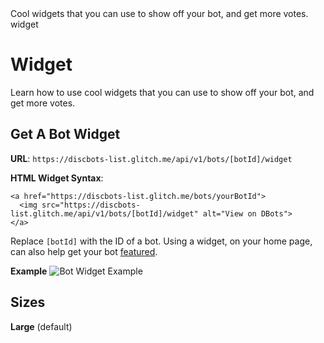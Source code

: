 <title>Widget</title>
<description>Cool widgets that you can use to show off your bot, and get more votes.</description>
<url>widget</url>

# Widget
Learn how to use cool widgets that you can use to show off your bot, and get more votes.

## Get A Bot Widget
**URL**: `https://discbots-list.glitch.me/api/v1/bots/[botId]/widget`

**HTML Widget Syntax**:
```
<a href="https://discbots-list.glitch.me/bots/yourBotId">
  <img src="https://discbots-list.glitch.me/api/v1/bots/[botId]/widget" alt="View on DBots">
</a>
```

Replace `[botId]` with the ID of a bot.
Using a widget, on your home page, can also help get your bot [featured](/docs/get-featured).

**Example**
![Bot Widget Example](/api/v1/bots/768809246002511923/widget)

## Sizes
**Large** (default)